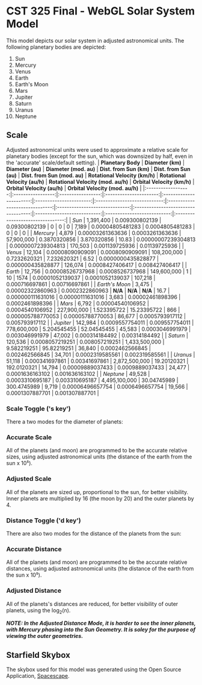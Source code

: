 # CST 325 Final - WebGL Solar System Model

This model depicts our solar system in adjusted astronomical units. The following planetary bodies are depicted:
 1. Sun
 2. Mercury
 3. Venus
 4. Earth
 5. Earth's Moon
 6. Mars
 7. Jupiter
 8. Saturn
 9. Uranus
 10. Neptune

## Scale
Adjusted astronomical units were used to approximate a relative scale for planetary bodies (except for the sun, which was downsized by half, even in the 'accurate' scale/default setting).
| **Planetary Body** | **Diameter (km)** | **Diameter (au)** | **Diameter (mod. au)** | **Dist. from Sun (km)** | **Dist. from Sun (au)** | **Dist. from Sun (mod. au)** | **Rotational Velocity (km/h)** | **Rotational Velocity (au/h)** | **Rotational Velocity (mod. au/h)** | **Orbital Velocity (km/h)** | **Orbital Velocity (au/h)** | **Orbital Velocity (mod. au/h)** |
|:------------------:|:-----------------:|:-----------------:|:----------------------:|:-----------------------:|:-----------------------:|:----------------------------:|:------------------------------:|:------------------------------:|:-----------------------------------:|:---------------------------:|:---------------------------:|:--------------------------------:|
| _Sun_              |         1,391,400 |    0.009300802139 |          0.09300802139 |                       0 |                       0 |                            0 |                          7,189 |               0.00004805481283 |                     0.0004805481283 |                           0 |                           0 |                                0 |
| _Mercury_          |             4,879 |  0.00003261363636 |        0.0003261363636 |              57,900,000 |            0.3870320856 |                  3.870320856 |                          10.83 |            0.00000007239304813 |                  0.0000007239304813 |                     170,503 |              0.001139725936 |                    0.01139725936 |
| _Venus_            |            12,104 |  0.00008090909091 |        0.0008090909091 |             108,200,000 |            0.7232620321 |                  7.232620321 |                           6.52 |             0.0000000435828877 |                   0.000000435828877 |                     126,074 |             0.0008427406417 |                   0.008427406417 |
| _Earth_            |            12,756 |  0.00008526737968 |        0.0008526737968 |             149,600,000 |                       1 |                           10 |                           1574 |               0.00001052139037 |                     0.0001052139037 |                     107,218 |              0.000716697861 |                    0.00716697861 |
| _Earth's Moon_     |             3,475 |  0.00002322860963 |        0.0002322860963 |         **N/A**         |         **N/A**         |            **N/A**           |                           16.7 |              0.000000111631016 |                    0.00000111631016 |                       3,683 |            0.00002461898396 |                  0.0002461898396 |
| _Mars_             |             6,792 |  0.00004540106952 |        0.0004540106952 |             227,900,000 |             1.523395722 |                  15.23395722 |                            866 |              0.000005788770053 |                    0.00005788770053 |                      86,677 |             0.0005793917112 |                   0.005793917112 |
| _Jupiter_          |           142,984 |   0.0009557754011 |         0.009557754011 |             778,600,000 |             5.204545455 |                  52.04545455 |                         45,583 |                0.0003046991979 |                      0.003046991979 |                      47,002 |              0.000314184492 |                    0.00314184492 |
| _Saturn_           |           120,536 |   0.0008057219251 |         0.008057219251 |           1,433,500,000 |             9.582219251 |                  95.82219251 |                         36,840 |                0.0002462566845 |                      0.002462566845 |                      34,701 |             0.0002319585561 |                   0.002319585561 |
| _Uranus_           |            51,118 |    0.000341697861 |          0.00341697861 |           2,872,500,000 |             19.20120321 |                  192.0120321 |                         14,794 |               0.00009889037433 |                     0.0009889037433 |                      24,477 |             0.0001636163102 |                   0.001636163102 |
| _Neptune_          |            49,528 |   0.0003310695187 |         0.003310695187 |           4,495,100,000 |             30.04745989 |                  300.4745989 |                          9,719 |               0.00006496657754 |                     0.0006496657754 |                      19,566 |             0.0001307887701 |                   0.001307887701 |

### Scale Toggle ('s key')
There a two modes for the diameter of planets:

### Accurate Scale
All of the planets (and moon) are programmed to be the accurate relative sizes, using adjusted astronomical units (the distance of the earth from the sun x 10⁵).

### Adjusted Scale
All of the planets are sized up, proportional to the sun, for better visibility. Inner planets are multiplied by 16 (the moon by 20) and the outer planets by 4.

### Distance Toggle ('d key')
There are also two modes for the distance of the planets from the sun:

### Accurate Distance
All of the planets (and moon) are programmed to be the accurate relative distances, using adjusted astronomical units (the distance of the earth from the sun x 10⁵).

### Adjusted Distance
All of the planets's distances are reduced, for better visibility of outer planets, using the log<sub>2</sub>(n).

**_NOTE: In the Adjusted Distance Mode, it is harder to see the inner planets, with Mercury phasing into the Sun Geometry. It is soley for the purpose of viewing the outer geometries._**

## Starfield Skybox
The skybox used for this model was generated using the Open Source Application, [Spacescape](https://github.com/petrocket/spacescape).

